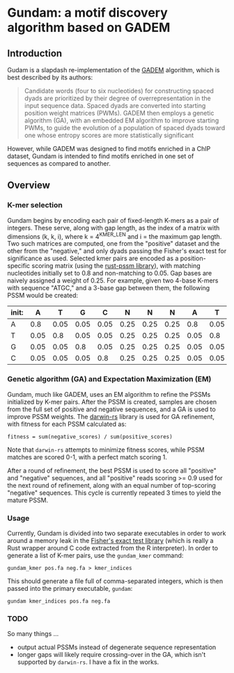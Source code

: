 # Gundam: a motif discovery algorithm based on GADEM

## Introduction

Gudam is a slapdash re-implementation of the [GADEM](https://www.ncbi.nlm.nih.gov/pubmed/19193149) algorithm, which is best described by its authors:

> Candidate words (four to six nucleotides) for constructing spaced dyads are prioritized by their degree of overrepresentation in the input sequence data. Spaced dyads are converted into starting position weight matrices (PWMs). GADEM then employs a genetic algorithm (GA), with an embedded EM algorithm to improve starting PWMs, to guide the evolution of a population of spaced dyads toward one whose entropy scores are more statistically significant

However, while GADEM was designed to find motifs enriched in a ChIP dataset, Gundam is intended to find motifs enriched in one set of sequences as compared to another.

## Overview

### K-mer selection

Gundam begins by encoding each pair of fixed-length K-mers as a pair of integers.  These serve, along with gap length, as the index of a matrix with dimensions (k, k, i), where k = 4<sup>KMER_LEN</sup> and i = the maximum gap length.  Two such matrices are computed, one from the "positive" dataset and the other from the "negative," and only dyads passing the Fisher's exact test for significance as used.  Selected kmer pairs are encoded as a position-specific scoring matrix (using the [rust-pssm library](https://github.com/ortho-the-d-stice/rust-pssm)), with matching nucleotides initially set to 0.8 and non-matching to 0.05.  Gap bases are naively assigned a weight of 0.25.  For example, given two 4-base K-mers with sequence "ATGC," and a 3-base gap between them, the following PSSM would be created:


| init:| A  | T  | G  | C  | N  | N  | N  | A  | T  | G  | C  |
| ---- | --- | --- | --- | --- | --- | --- | --- | --- | --- | --- | --- |
|  A   |0.8 |0.05|0.05|0.05|0.25|0.25|0.25|0.8 |0.05|0.05|0.05|
|  T   |0.05|0.8 |0.05|0.05|0.25|0.25|0.25|0.05|0.8 |0.05|0.05|
|  G   |0.05|0.05|0.8 |0.05|0.25|0.25|0.25|0.05|0.05|0.8 |0.05|
|  C   |0.05|0.05|0.05|0.8 |0.25|0.25|0.25|0.05|0.05|0.05|0.8 |

### Genetic algorithm (GA) and Expectation Maximization (EM)

Gundam, much like GADEM, uses an EM algorithm to refine the PSSMs initialized by K-mer pairs.  After the PSSM is created, samples are chosen from the full set of positive and negative sequences, and a GA is used to improve PSSM weights.  The [darwin-rs](https://github.com/willi-kappler/darwin-rs) library is used for GA refinement, with fitness for each PSSM calculated as:
```
fitness = sum(negative_scores) / sum(positive_scores)
```
Note that `darwin-rs` attempts to minimize fitness scores, while PSSM matches are scored 0-1, with a perfect match scoring 1.

After a round of refinement, the best PSSM is used to score all "positive" and "negative" sequences, and all "positive" reads scoring >= 0.9 used for the next round of refinement, along with an equal number of top-scoring "negative" sequences.  This cycle is currently repeated 3 times to yield the mature PSSM.

### Usage

Currently, Gundam is divided into two separate executables in order to work around a memory leak in the [Fisher's exact test library](https://github.com/cpearce/fishers_exact) (which is really a Rust wrapper around C code extracted from the R interpreter).  In order to generate a list of K-mer pairs, use the `gundam_kmer` command:
```
gundam_kmer pos.fa neg.fa > kmer_indices
```
This should generate a file full of comma-separated integers, which is then passed into the primary executable, `gundam`:
```
gundam kmer_indices pos.fa neg.fa
```

### TODO
So many things ...

- output actual PSSMs instead of degenerate sequence representation
- longer gaps will likely require crossing-over in the GA, which isn't supported by `darwin-rs`.  I have a fix in the works.
